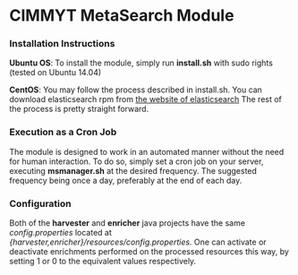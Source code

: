 # CIMMYT MetaSearch Module

### Installation Instructions

**Ubuntu OS**: 
To install the module, simply run **install.sh** with sudo rights (tested on Ubuntu 14.04)

**CentOS**:
You may follow the process described in install.sh. 
You can download elasticsearch rpm from [the website of elasticsearch](https://download.elastic.co/elasticsearch/elasticsearch/elasticsearch-1.5.2.noarch.rpm)
The rest of the process is pretty straight forward.

### Execution as a Cron Job

The module is designed to work in an automated manner without the need for human interaction.
To do so, simply set a cron job on your server, executing **msmanager.sh** at the desired frequency.
The suggested frequency being once a day, preferably at the end of each day.

### Configuration

Both of the **harvester** and **enricher** java projects have the same *config.properties* located
at *{harvester,enricher}/resources/config.properties*. One can activate or deactivate enrichments
performed on the processed resources this way, by setting 1 or 0 to the equivalent values respectively.
